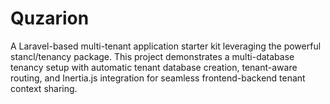 # Quzarion
A Laravel-based multi-tenant application starter kit leveraging the powerful stancl/tenancy package. This project demonstrates a multi-database tenancy setup with automatic tenant database creation, tenant-aware routing, and Inertia.js integration for seamless frontend-backend tenant context sharing.
